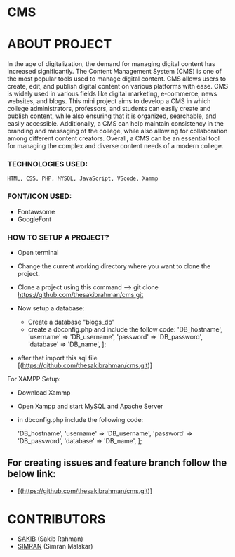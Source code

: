 # CMS
# ABOUT PROJECT

In the age of digitalization, the demand for managing digital content has increased significantly. The Content Management System (CMS) is one of the most popular tools used to manage digital content. CMS allows users to create, edit, and publish digital content on various platforms with ease. CMS is widely used in various fields like digital marketing, e-commerce, news websites, and blogs. This mini project aims to develop a CMS in which college administrators, professors, and students can easily create and publish content, while also ensuring that it is organized, searchable, and easily accessible. Additionally, a CMS can help maintain consistency in the branding and messaging of the college, while also allowing for collaboration among different content creators. Overall, a CMS can be an essential tool for managing the complex and diverse content needs of a modern college.


### TECHNOLOGIES USED:

    HTML, CSS, PHP, MYSQL, JavaScript, VScode, Xammp

### FONT/ICON USED:

- Fontawsome
- GoogleFont

### HOW TO SETUP A PROJECT?

- Open terminal
- Change the current working directory where you want to clone the project.
- Clone a project using this command --> git clone https://github.com/thesakibrahman/cms.git
- Now setup a database:

  - Create a database "blogs_db"
  - create a dbconfig.php and include the follow code:
    <?php
    
    $database = [
    'host' => 'DB_hostname',
    'username' => 'DB_username',
    'password' => 'DB_password',
    'database' => 'DB_name',
    ];

- after that import this sql file [(https://github.com/thesakibrahman/cms.git)]

For XAMPP Setup:

- Download Xammp
- Open Xampp and start MySQL and Apache Server
- in dbconfig.php include the following code:

  <?php
  
    $database = [
    'host' => 'DB_hostname',
    'username' => 'DB_username',
    'password' => 'DB_password',
    'database' => 'DB_name',
    ];

## For creating issues and feature branch follow the below link:

- [(https://github.com/thesakibrahman/cms.git)]

# CONTRIBUTORS

- [SAKIB](https://github.com/thesakibrahman) (Sakib Rahman)
- [SIMRAN](https://github.com/munuki123) (Simran Malakar)
